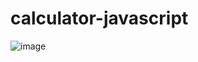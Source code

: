 # calculator-javascript


![image](https://user-images.githubusercontent.com/18406724/126429113-6c23bc0a-5bbc-471d-891b-f3d6b008ea89.png)
